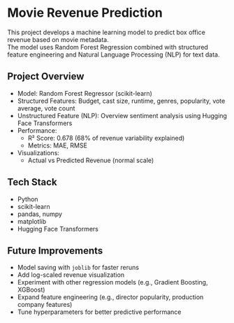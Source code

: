 # Movie Revenue Prediction

This project develops a machine learning model to predict box office revenue based on movie metadata.  
The model uses Random Forest Regression combined with structured feature engineering and Natural Language Processing (NLP) for text data.

## Project Overview

- Model: Random Forest Regressor (scikit-learn)
- Structured Features: Budget, cast size, runtime, genres, popularity, vote average, vote count
- Unstructured Feature (NLP): Overview sentiment analysis using Hugging Face Transformers
- Performance:  
  - R² Score: 0.678 (68% of revenue variability explained)
  - Metrics: MAE, RMSE
- Visualizations: 
  - Actual vs Predicted Revenue (normal scale)

## Tech Stack

- Python
- scikit-learn
- pandas, numpy
- matplotlib
- Hugging Face Transformers

## Future Improvements

- Model saving with `joblib` for faster reruns
- Add log-scaled revenue visualization
- Experiment with other regression models (e.g., Gradient Boosting, XGBoost)
- Expand feature engineering (e.g., director popularity, production company features)
- Tune hyperparameters for better predictive performance


